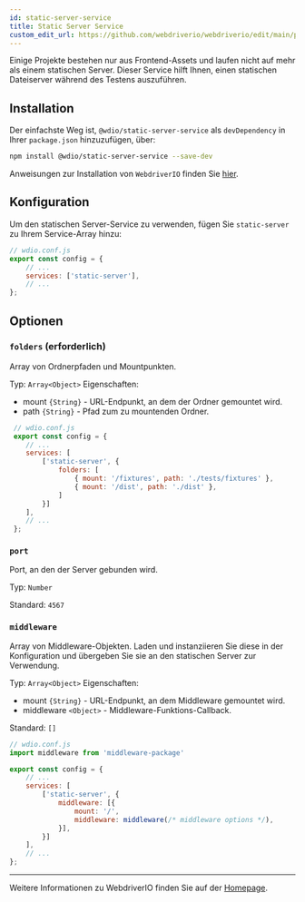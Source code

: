```yaml
---
id: static-server-service
title: Static Server Service
custom_edit_url: https://github.com/webdriverio/webdriverio/edit/main/packages/wdio-static-server-service/README.md
---
```



Einige Projekte bestehen nur aus Frontend-Assets und laufen nicht auf mehr als einem statischen Server. Dieser Service hilft Ihnen, einen statischen Dateiserver während des Testens auszuführen.

## Installation

Der einfachste Weg ist, `@wdio/static-server-service` als `devDependency` in Ihrer `package.json` hinzuzufügen, über:

```sh
npm install @wdio/static-server-service --save-dev
```

Anweisungen zur Installation von `WebdriverIO` finden Sie [hier](https://webdriver.io/docs/gettingstarted).

## Konfiguration

Um den statischen Server-Service zu verwenden, fügen Sie `static-server` zu Ihrem Service-Array hinzu:

```js
// wdio.conf.js
export const config = {
    // ...
    services: ['static-server'],
    // ...
};
```

## Optionen

### `folders` (erforderlich)

Array von Ordnerpfaden und Mountpunkten.

Typ: `Array<Object>`
Eigenschaften:
 - mount `{String}` - URL-Endpunkt, an dem der Ordner gemountet wird.
 - path `{String}` - Pfad zum zu mountenden Ordner.

``` javascript
 // wdio.conf.js
 export const config = {
    // ...
    services: [
        ['static-server', {
            folders: [
                { mount: '/fixtures', path: './tests/fixtures' },
                { mount: '/dist', path: './dist' },
            ]
        }]
    ],
    // ...
 };
```

### `port`

Port, an den der Server gebunden wird.

Typ: `Number`

Standard: `4567`

### `middleware`

Array von Middleware-Objekten. Laden und instanziieren Sie diese in der Konfiguration und übergeben Sie sie an den statischen Server zur Verwendung.

Typ: `Array<Object>`
Eigenschaften:
 - mount `{String}` - URL-Endpunkt, an dem Middleware gemountet wird.
 - middleware `<Object>` - Middleware-Funktions-Callback.

Standard: `[]`

``` javascript
// wdio.conf.js
import middleware from 'middleware-package'

export const config = {
    // ...
    services: [
        ['static-server', {
            middleware: [{
                mount: '/',
                middleware: middleware(/* middleware options */),
            }],
        }]
    ],
    // ...
};
```

----

Weitere Informationen zu WebdriverIO finden Sie auf der [Homepage](http://webdriver.io).